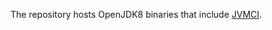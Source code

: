 The repository hosts OpenJDK8 binaries that include [JVMCI](https://github.com/graalvm/graal-jvmci-8).
